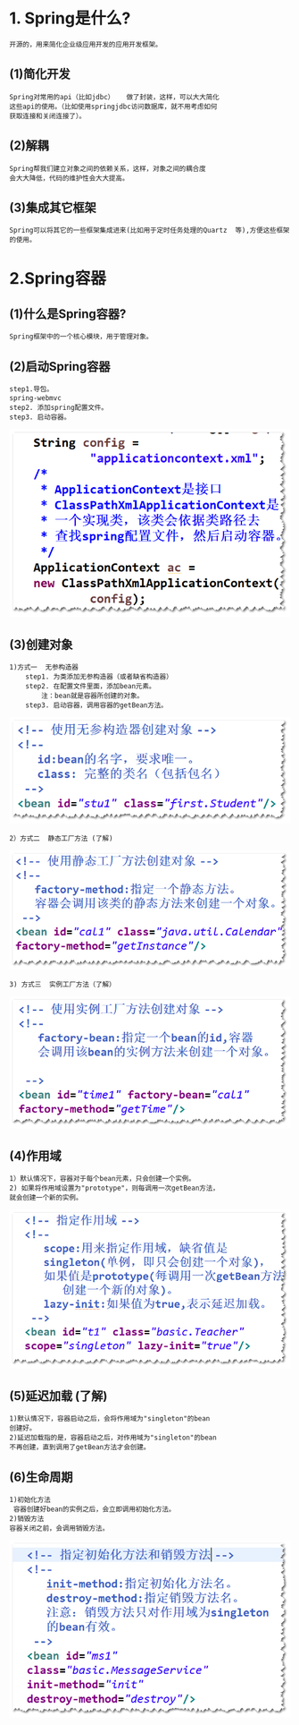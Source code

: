 # 1. Spring是什么?
	开源的，用来简化企业级应用开发的应用开发框架。
## (1)简化开发
	Spring对常用的api（比如jdbc）	做了封装，这样，可以大大简化
	这些api的使用。（比如使用springjdbc访问数据库，就不用考虑如何
	获取连接和关闭连接了）。
## (2)解耦
	Spring帮我们建立对象之间的依赖关系，这样，对象之间的耦合度
	会大大降低，代码的维护性会大大提高。
## (3)集成其它框架
	Spring可以将其它的一些框架集成进来(比如用于定时任务处理的Quartz  等),方便这些框架的使用。

# 2.Spring容器
## (1)什么是Spring容器?
	Spring框架中的一个核心模块，用于管理对象。
## (2)启动Spring容器
	step1.导包。
	spring-webmvc
	step2. 添加spring配置文件。
	step3. 启动容器。
![](a1.png)

## (3)创建对象
	1)方式一  无参构造器
		step1. 为类添加无参构造器（或者缺省构造器）
		step2. 在配置文件里面，添加bean元素。
			注：bean就是容器所创建的对象。
		step3. 启动容器，调用容器的getBean方法。
![](s1.png)

	2）方式二  静态工厂方法 (了解)
![](s2.png)

	3) 方式三  实例工厂方法（了解）	
![](s3.png)

## (4)作用域
	1）默认情况下，容器对于每个bean元素，只会创建一个实例。
	2) 如果将作用域设置为"prototype"，则每调用一次getBean方法，
	就会创建一个新的实例。
![](s4.png)

## (5)延迟加载 (了解)
	1)默认情况下，容器启动之后，会将作用域为"singleton"的bean
	创建好。
	2)延迟加载指的是，容器启动之后，对作用域为"singleton"的bean
	不再创建，直到调用了getBean方法才会创建。

## (6)生命周期
	1)初始化方法
	 容器创建好bean的实例之后，会立即调用初始化方法。
	2)销毁方法
	容器关闭之前，会调用销毁方法。
![](s5.png)


			
			
	  
		

	
		
	

